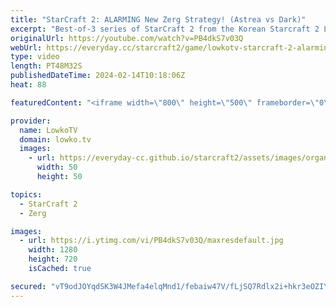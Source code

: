```yaml
---
title: "StarCraft 2: ALARMING New Zerg Strategy! (Astrea vs Dark)"
excerpt: "Best-of-3 series of StarCraft 2 from the Korean Starcraft 2 League between Dark (Zerg) and Astrea (Protoss). This match features some very stubborn gameplay decisions from both players. Support my work: https://patreon.com/lowkotv  Lowko merch: https://lowko.shop Tech setup: https://lowko.tv/setup Discord"
originalUrl: https://youtube.com/watch?v=PB4dkS7v03Q
webUrl: https://everyday.cc/starcraft2/game/lowkotv-starcraft-2-alarming-new-zerg-strategy-astrea-vs-dark/
type: video
length: PT48M32S
publishedDateTime: 2024-02-14T10:18:06Z
heat: 88

featuredContent: "<iframe width=\"800\" height=\"500\" frameborder=\"0\" src=\"https://www.youtube.com/embed/PB4dkS7v03Q\" allow=\"accelerometer; autoplay; encrypted-media; gyroscope; picture-in-picture\" allowfullscreen></iframe>"

provider:
  name: LowkoTV
  domain: lowko.tv
  images:
    - url: https://everyday-cc.github.io/starcraft2/assets/images/organizations/lowko.tv-50x50.jpg
      width: 50
      height: 50

topics:
  - StarCraft 2
  - Zerg

images:
  - url: https://i.ytimg.com/vi/PB4dkS7v03Q/maxresdefault.jpg
    width: 1280
    height: 720
    isCached: true

secured: "vT9odJOYqdSK3W4JMefa4elqMnd1/febaiw47V/fLjSQ7Rdlx2i+hkr3eOZIYN+ORkFcZ5pI32zIvjlNeRvIDPPq+fRpgKGicPi09bWxpscWWMuq1M4KZxrb9h2tVnl+i1Ca2nKlLY+vhXufsLBp/Cq0jBQFBbV+LI8r4T62unkU8xaHto5uiPYW4Ti3dZNb6vxvtYEQx5h7NPFaCHyFKsg1h8NVFE1+5rer4OYwp2g/5rF+WBgK93gAc35DaOAXpUzfQzf9w54WGj7Rv0ssh1Tz019gRPBM0AJdKSW0XeZ/OFDDZBWaAqkl2PZuMmA55KYjKyQ4Lof8jgPCU/KJxwF8oF6I9EkJgfe3ZISFNuhEZnmKwHoFrNHCjgE2VWE9uKuwz2IUfpo9ZVkG2MEwnTky7f4dnOiHUn7oPkUUUDg=;DkFMxO+2jdHg2NLWk4ky8w=="
---
```


